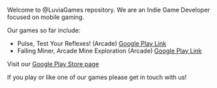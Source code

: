 Welcome to @LuviaGames repository. We are an Indie Game Developer focused on mobile gaming.

Our games so far include:

- Pulse, Test Your Reflexes! (Arcade) [Google Play Link](https://play.google.com/store/apps/details?id=com.pulsegame.pulse)
- Falling Miner, Arcade Mine Exploration (Arcade) [Google Play Link](https://play.google.com/store/apps/details?id=com.luviagames.fallingminer)

Visit our [Google Play Store page](https://play.google.com/store/apps/dev?id=7210293052154282444)

If you play or like one of our games please get in touch with us!
